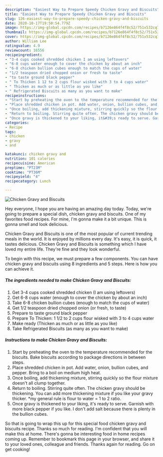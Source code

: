 ```yaml
---
description: "Easiest Way to Prepare Speedy Chicken Gravy and Biscuits"
title: "Easiest Way to Prepare Speedy Chicken Gravy and Biscuits"
slug: 126-easiest-way-to-prepare-speedy-chicken-gravy-and-biscuits
date: 2020-10-17T19:50:54.779Z
image: https://img-global.cpcdn.com/recipes/b7126e864f4f8c52/751x532cq70/chicken-gravy-and-biscuits-recipe-main-photo.jpg
thumbnail: https://img-global.cpcdn.com/recipes/b7126e864f4f8c52/751x532cq70/chicken-gravy-and-biscuits-recipe-main-photo.jpg
cover: https://img-global.cpcdn.com/recipes/b7126e864f4f8c52/751x532cq70/chicken-gravy-and-biscuits-recipe-main-photo.jpg
author: William Lee
ratingvalue: 4.9
reviewcount: 16556
recipeingredient:
- "3-4 cups cooked shredded chicken I am using leftovers"
- "6-8 cups water enough to cover the chicken by about an inch"
- "6-8 chicken bullion cubes enough to match the cups of water"
- "1/2 teaspoon dried chopped onion or fresh to taste"
- "to taste ground black pepper"
- " To Thicken 1 12 to 2 cups flour wisked with 3 to 4 cups water"
- " Thicken as much or as little as you like"
- " Refrigerated Biscuits as many as you want to make"
recipeinstructions:
- "Start by preheating the oven to the temperature recommended for the biscuits. Bake biscuits according to package directions in between steps."
- "Place shredded chicken in pot. Add water, onion, bullion cubes, and pepper. Bring to a boil on medium high heat."
- "Once boiling, add thickening mixture, stirring quickly so the flour mixture doesn&#39;t all clump together."
- "Return to boiling. Stirring quite often. The chicken gravy should be thickening. You can add more thickening mixture if you like your gravy thicker. *my general rule is flour to water = 1 to 2 ratio."
- "Once gravy is thickened to your liking, it&#39;s ready to serve. Garnish with more black pepper if you like. I don&#39;t add salt because there is plenty in the bullion cubes."
categories:
- Recipe
tags:
- chicken
- gravy
- and

katakunci: chicken gravy and 
nutrition: 101 calories
recipecuisine: American
preptime: "PT23M"
cooktime: "PT36M"
recipeyield: "4"
recipecategory: Lunch

---
```



![Chicken Gravy and Biscuits](https://img-global.cpcdn.com/recipes/b7126e864f4f8c52/751x532cq70/chicken-gravy-and-biscuits-recipe-main-photo.jpg)

Hey everyone, I hope you are having an amazing day today. Today, we're going to prepare a special dish, chicken gravy and biscuits. One of my favorites food recipes. For mine, I'm gonna make it a bit unique. This is gonna smell and look delicious.

Chicken Gravy and Biscuits is one of the most popular of current trending meals in the world. It is enjoyed by millions every day. It's easy, it is quick, it tastes delicious. Chicken Gravy and Biscuits is something which I have loved my entire life. They're fine and they look wonderful.




To begin with this recipe, we must prepare a few components. You can have chicken gravy and biscuits using 8 ingredients and 5 steps. Here is how you can achieve it.

<!--inarticleads1-->

##### The ingredients needed to make Chicken Gravy and Biscuits:

1. Get 3-4 cups cooked shredded chicken (I am using leftovers)
1. Get 6-8 cups water (enough to cover the chicken by about an inch)
1. Take 6-8 chicken bullion cubes (enough to match the cups of water)
1. Get 1/2 teaspoon dried chopped onion (or fresh, to taste)
1. Prepare to taste ground black pepper
1. Prepare  To Thicken: 1 1/2 to 2 cups flour wisked with 3 to 4 cups water
1. Make ready  (Thicken as much or as little as you like)
1. Take  Refrigerated Biscuits (as many as you want to make)




<!--inarticleads2-->

##### Instructions to make Chicken Gravy and Biscuits:

1. Start by preheating the oven to the temperature recommended for the biscuits. Bake biscuits according to package directions in between steps.
1. Place shredded chicken in pot. Add water, onion, bullion cubes, and pepper. Bring to a boil on medium high heat.
1. Once boiling, add thickening mixture, stirring quickly so the flour mixture doesn&#39;t all clump together.
1. Return to boiling. Stirring quite often. The chicken gravy should be thickening. You can add more thickening mixture if you like your gravy thicker. *my general rule is flour to water = 1 to 2 ratio.
1. Once gravy is thickened to your liking, it&#39;s ready to serve. Garnish with more black pepper if you like. I don&#39;t add salt because there is plenty in the bullion cubes.




So that is going to wrap this up for this special food chicken gravy and biscuits recipe. Thanks so much for reading. I'm confident that you will make this at home. There's gonna be interesting food in home recipes coming up. Remember to bookmark this page in your browser, and share it to your loved ones, colleague and friends. Thanks again for reading. Go on get cooking!
